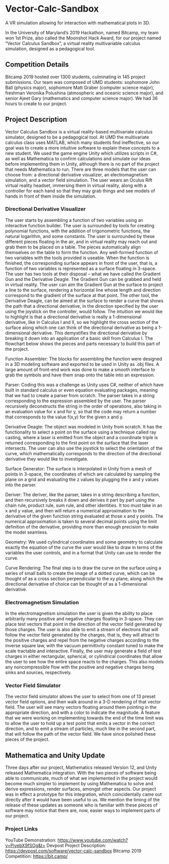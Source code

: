 # Vector-Calc-Sandbox
A VR simulation allowing for interaction with mathematical plots in 3D.

In the University of Maryland’s 2019 Hackathon, named Bitcamp, my team won 1st Prize, also called the
Moonshot Hack Award, for our project named “Vector Calculus Sandbox”, a virtual reality multivariable
calculus simulation, designed as a pedagogical tool.

## Competition Details
Bitcamp 2019 hosted over 1300 students, culminating in 145 project submissions.
Our team was composed of UMD students: sophomore John Ball (physics major),
sophomore Matt Graber (computer science major), freshman Veronika Polushina
(atmospheric and oceanic science major), and senior Ajeet Gary (mathematics and computer science major).
We had 36 hours to create to our project.

## Project Description
Vector Calculus Sandbox is a virtual reality-based multivariate calculus simulator, designed to be a pedagogical tool. At UMD the multivariate calculus class uses MATLAB, which many students find ineffective, so our goal was to create a more intuitive software to explain these concepts to a new student. We used the game engine Unity which utilizes scripts in C#, as well as Mathematica to confirm calculations and simulate our ideas before implementing them in Unity, although there is no part of the project that needs Mathematica to run. There are three models that the user can choose from: a directional derivative visualizer, an electromagnetism simulation, and a vector field simulation. The user wears an Oculus Rift virtual reality headset, immersing them in virtual reality, along with a controller for each hand so that they may grab things and see models of hands in front of them inside the simulation.

### Directional Derivative Visualizer
The user starts by assembling a function of two variables using an interactive function builder. The user is surrounded by tools for creating polynomial functions, with the addition of trigonometric functions, the natural logarithm, and some constants. The user is surrounded by these different pieces floating in the air, and in virtual reality may reach out and grab them to be placed on a table. The pieces automatically align themselves on the table to form the function. Any well-formed function of two variables with the tools provided is useable. When the function is finished, the corresponding surface appears in front of the user, that is, a function of two variables is represented as a surface floating in 3-space. The user has two tools at their disposal – what we have called the Gradient Gun and the Derivative Deagle. The Gradient Gun can be grabbed and held in virtual reality. The user can aim the Gradient Gun at the surface to project a line to the surface, rendering a horizontal line whose length and direction correspond to the gradient of the surface at that point. The other tool, the Derivative Deagle, can be aimed at the surface to render a curve that shows the path that a directional derivative, in the direction specified by the user using the joystick on the controller, would follow. The intuition we would like to highlight is that a directional derivative is really a 1-dimensional derivative, like in Calculus I and II, so we highlight the cross section of the surface along which one can think of the directional derivative as being a 1-dimensional derivative. This demystifies the directional derivative by breaking it down into an application of a basic skill from Calculus I. The flowchart below shows the pieces and parts necessary to build this part of the project.

Function Assembler: The blocks for assembling the function were designed in a 3D modeling software and exported to be used in Unity as .obj files. A large amount of front-end work was done to make a smooth interface to grab the symbols and have them snap onto the table into an expression.

Parser: Coding this was a challenge as Unity uses C#, neither of which have built in standard calculus or even equation evaluating packages, meaning that we had to create a parser from scratch. The parser takes in a string corresponding to the expression assembled by the user. The parser recursively deconstructs the string in the order of operations, also taking in an evaluation value for x and for y, so that the code may return a number that corresponds to the value f(x,y) for the given x and y.

Derivative Deagle: The object was modeled in Unity from scratch. It has the functionality to select a point on the surface using a technique called ray casting, where a laser is emitted from the object and a coordinate triple is returned corresponding to the first point on the surface that the laser intersects. The user can also use the joystick to select the orientation of the curve, which mathematically corresponds to the direction of the directional derivative they would like to investigate.

Surface Generator: The surface is interpolated in Unity from a mesh of points in 3-space, the coordinates of which are calculated by sampling the plane on a grid and evaluating the z values by plugging the x and y values into the parser.

Deriver: The deriver, like the parser, takes in a string describing a function, and then recursively breaks it down and derives it part by part using the chain rule, product rule, sum rule, and other identities. It too must take in an x and y value, and then will return a numerical approximation to the derivative of the given function string evaluated at those x and y points. The numerical approximation is taken to several decimal points using the limit definition of the derivative, providing more than enough precision to make the model seamless.

Geometry: We used cylindrical coordinates and some geometry to calculate exactly the equation of the curve the user would like to draw in terms of the variables the user controls, and in a format that Unity can use to render the curve.

Curve Rendering: The final step is to draw the curve on the surface using a series of small balls to create the image of a dotted curve, which can be thought of as a cross section perpendicular to the xy plane, along which the directional derivative of choice can be thought of as a 1-dimensional derivative.

### Electromagnetism Simulation
In the electromagnetism simulation the user is given the ability to place arbitrarily many positive and negative charges floating in 3-space. They can place test vectors that point in the direction of the vector field generated by those charges. The user is also able to emit a stream of electrons that will follow the vector field generated by the charges, that is, they will attract to the positive charges and repel from the negative charges according to the inverse square law, with the vacuum permittivity constant tuned to make the scale tractable and interactive. Finally, the user may generate a field of test charges in either rectangular, spherical, or cylindrical coordinates that allow the user to see how the entire space reacts to the charges. This also models any noncompressible flow with the positive and negative charges being sinks and sources, respectively.

### Vector Field Simulator
The vector field simulator allows the user to select from one of 13 preset vector field options, and then walk around in a 3-D rendering of that vector field. The user will see many vectors floating around them pointing in the appropriate direction, and with a color to indicate the magnitude. A feature that we were working on implementing towards the end of the time limit was to allow the user to hold up a test point that emits a vector in the correct direction, and to emit a stream of particles, much like in the second part, that will follow the path of the vector field. We have since polished these pieces of the project.

## Mathematica and Unity Update
Three days after our project, Mathematics released Version 12, and Unity released Mathematica integration. With the two pieces of software being able to communicate, much of what we implemented in the project would become much simpler to implement by using Mathematica to solve and derive expressions, render surfaces, amongst other aspects. Our project was in effect a prototype for this integration, which coincidentally came out directly after it would have been useful to us. We mention the timing of the release of these updates as someone who is familiar with these pieces of software may notice that there are, now, easier ways to implement parts of our project.

### Project Links
YouTube Demonstration: https://www.youtube.com/watch?v=PjyebX9fSOg&t=
Devpost Project Description: https://devpost.com/software/vector-calc-sandbox
Bitcamp 2019 Competition: https://bit.camp/
